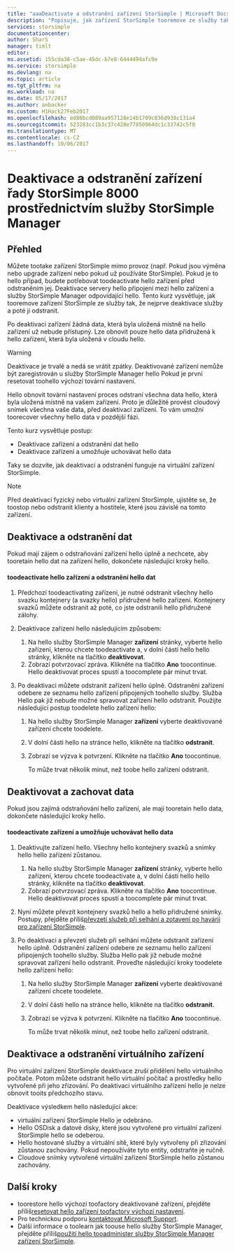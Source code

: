```yaml
---
title: "aaaDeactivate a odstranění zařízení StorSimple | Microsoft Docs"
description: "Popisuje, jak zařízení StorSimple tooremove ze služby tak, že nejprve deaktivace služby a poté ji odstranit."
services: storsimple
documentationcenter: 
author: SharS
manager: timlt
editor: 
ms.assetid: 155cda38-c5ae-45dc-b7e8-6444494afc9e
ms.service: storsimple
ms.devlang: na
ms.topic: article
ms.tgt_pltfrm: na
ms.workload: na
ms.date: 05/17/2017
ms.author: anbacker
ms.custom: H1Hack27Feb2017
ms.openlocfilehash: ed86bcd089aa957128e14b1709c836d938c131a4
ms.sourcegitcommit: 523283cc1b3c37c428e77850964dc1c33742c5f0
ms.translationtype: MT
ms.contentlocale: cs-CZ
ms.lasthandoff: 10/06/2017
---
```

# <a name="deactivate-and-delete-a-storsimple-8000-series-device-via-storsimple-manager-service"></a>Deaktivace a odstranění zařízení řady StorSimple 8000 prostřednictvím služby StorSimple Manager
## <a name="overview"></a>Přehled
Můžete tootake zařízení StorSimple mimo provoz (např. Pokud jsou výměna nebo upgrade zařízení nebo pokud už používáte StorSimple). Pokud je to hello případ, budete potřebovat toodeactivate hello zařízení před odstraněním jej. Deaktivace servery hello připojení mezi hello zařízení a služby StorSimple Manager odpovídající hello. Tento kurz vysvětluje, jak tooremove zařízení StorSimple ze služby tak, že nejprve deaktivace služby a poté ji odstranit. 

Po deaktivaci zařízení žádná data, která byla uložená místně na hello zařízení už nebude přístupný. Lze obnovit pouze hello data přidružená k hello zařízení, která byla uložená v cloudu hello.  

> [!WARNING]
> Deaktivace je trvalé a nedá se vrátit zpátky. Deaktivované zařízení nemůže být zaregistrován u služby StorSimple Manager hello Pokud je první resetovat toohello výchozí tovární nastavení. 
> 
> Hello obnovit tovární nastavení proces odstraní všechna data hello, která byla uložená místně na vašem zařízení. Proto je důležité provést cloudový snímek všechna vaše data, před deaktivací zařízení. To vám umožní toorecover všechny hello data v pozdější fázi.
> 
> 

Tento kurz vysvětluje postup:

* Deaktivace zařízení a odstranění dat hello
* Deaktivace zařízení a umožňuje uchovávat hello data

Taky se dozvíte, jak deaktivaci a odstranění funguje na virtuální zařízení StorSimple.

> [!NOTE]
> Před deaktivací fyzický nebo virtuální zařízení StorSimple, ujistěte se, že toostop nebo odstranit klienty a hostitele, které jsou závislé na tomto zařízení.
> 
> 

## <a name="deactivate-and-delete-data"></a>Deaktivace a odstranění dat
Pokud mají zájem o odstraňování zařízení hello úplně a nechcete, aby tooretain hello dat na zařízení hello, dokončete následující kroky hello.

#### <a name="toodeactivate-hello-device-and-delete-hello-data"></a>toodeactivate hello zařízení a odstranění hello dat
1. Předchozí toodeactivating zařízení, je nutné odstranit všechny hello svazku kontejnery (a svazky hello) přidružené hello zařízení. Kontejnery svazků můžete odstranit až poté, co jste odstranili hello přidružené zálohy.
2. Deaktivace zařízení hello následujícím způsobem:
   
   1. Na hello služby StorSimple Manager **zařízení** stránky, vyberte hello zařízení, kterou chcete toodeactivate a, v dolní části hello hello stránky, klikněte na tlačítko **deaktivovat**.
   2. Zobrazí potvrzovací zpráva. Klikněte na tlačítko **Ano** toocontinue. Hello deaktivovat proces spustí a toocomplete pár minut trvat.
3. Po deaktivaci můžete odstranit zařízení hello úplně. Odstranění zařízení odebere ze seznamu hello zařízení připojených toohello služby. Služba Hello pak již nebude možné spravovat zařízení hello odstranit. Použijte následující postup toodelete hello zařízení hello:
   
   1. Na hello služby StorSimple Manager **zařízení** vyberte deaktivované zařízení chcete toodelete.
   2. V dolní části hello na stránce hello, klikněte na tlačítko **odstranit**.
   3. Zobrazí se výzva k potvrzení. Klikněte na tlačítko **Ano** toocontinue.
      
      To může trvat několik minut, než toobe hello zařízení odstranit.

## <a name="deactivate-and-retain-data"></a>Deaktivovat a zachovat data
Pokud jsou zajímá odstraňování hello zařízení, ale mají tooretain hello data, dokončete následující kroky hello.

#### <a name="toodeactivate-a-device-and-retain-hello-data"></a>toodeactivate zařízení a umožňuje uchovávat hello data
1. Deaktivujte zařízení hello. Všechny hello kontejnery svazků a snímky hello hello zařízení zůstanou.
   
   1. Na hello služby StorSimple Manager **zařízení** stránky, vyberte hello zařízení, kterou chcete toodeactivate a, v dolní části hello hello stránky, klikněte na tlačítko **deaktivovat**.
   2. Zobrazí potvrzovací zpráva. Klikněte na tlačítko **Ano** toocontinue. Hello deaktivovat proces spustí a toocomplete pár minut trvat.
2. Nyní můžete převzít kontejnery svazků hello a hello přidružené snímky. Postupy, přejděte příliš[převzetí služeb při selhání a zotavení po havárii pro zařízení StorSimple](storsimple-device-failover-disaster-recovery.md).
3. Po deaktivaci a převzetí služeb při selhání můžete odstranit zařízení hello úplně. Odstranění zařízení odebere ze seznamu hello zařízení připojených toohello služby. Služba Hello pak již nebude možné spravovat zařízení hello odstranit. Proveďte následující kroky toodelete hello zařízení hello:
   
   1. Na hello služby StorSimple Manager **zařízení** vyberte deaktivované zařízení chcete toodelete.
   2. V dolní části hello na stránce hello, klikněte na tlačítko **odstranit**.
   3. Zobrazí se výzva k potvrzení. Klikněte na tlačítko **Ano** toocontinue.
      
      To může trvat několik minut, než toobe hello zařízení odstranit.

## <a name="deactivate-and-delete-a-virtual-device"></a>Deaktivace a odstranění virtuálního zařízení
Pro virtuální zařízení StorSimple deaktivace zruší přidělení hello virtuálního počítače. Potom můžete odstranit hello virtuální počítač a prostředky hello vytvořené při jeho zřizování. Po deaktivaci virtuálního zařízení hello je nelze obnovit tooits předchozího stavu. 

Deaktivace výsledkem hello následující akce:

* virtuální zařízení StorSimple Hello je odebráno.
* Hello OSDisk a datové disky, které jsou vytvořené pro virtuální zařízení StorSimple hello se odeberou.
* Hello hostované služby a virtuální sítě, které byly vytvořeny při zřizování zůstanou zachovány. Pokud nepoužíváte tyto entity, odstraňte je ručně.
* Cloudové snímky vytvořené virtuální zařízení StorSimple hello zůstanou zachovány.

## <a name="next-steps"></a>Další kroky
* toorestore hello výchozí toofactory deaktivované zařízení, přejděte příliš[resetovat hello zařízení toofactory výchozí nastavení](storsimple-manage-device-controller.md#reset-the-device-to-factory-default-settings).
* Pro technickou podporu [kontaktovat Microsoft Support](storsimple-contact-microsoft-support.md).
* Další informace o toolearn jak toouse hello služby StorSimple Manager, přejděte příliš[použití hello tooadminister služby StorSimple Manager zařízení StorSimple](storsimple-manager-service-administration.md). 

